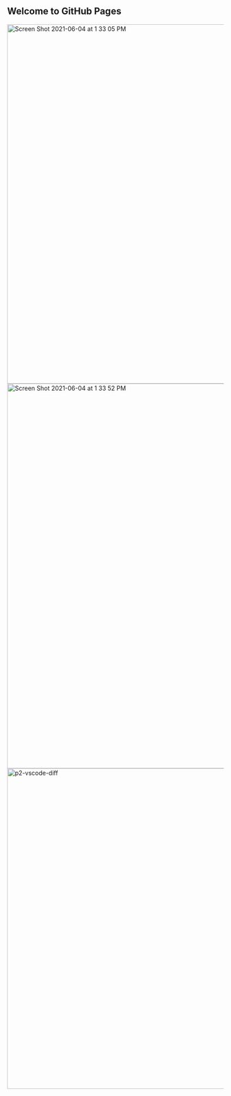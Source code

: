 ## Welcome to GitHub Pages





<img width="834" alt="Screen Shot 2021-06-04 at 1 33 05 PM" src="https://user-images.githubusercontent.com/72880293/120859795-90ea1600-c539-11eb-9ff1-1b619477be7f.png">
<img width="893" alt="Screen Shot 2021-06-04 at 1 33 52 PM" src="https://user-images.githubusercontent.com/72880293/120859799-921b4300-c539-11eb-9e9b-a5c0cd45269c.png">
<img width="744" alt="p2-vscode-diff" src="https://user-images.githubusercontent.com/72880293/120859811-98112400-c539-11eb-9f69-382014f029c6.png">
